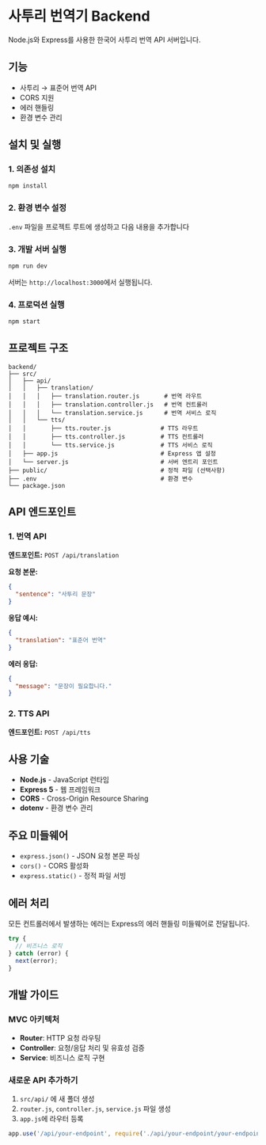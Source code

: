 # 사투리 번역기 Backend

Node.js와 Express를 사용한 한국어 사투리 번역 API 서버입니다.

## 기능

- 사투리 → 표준어 번역 API
- CORS 지원
- 에러 핸들링
- 환경 변수 관리

## 설치 및 실행

### 1. 의존성 설치
```bash
npm install
```

### 2. 환경 변수 설정
`.env` 파일을 프로젝트 루트에 생성하고 다음 내용을 추가합니다

### 3. 개발 서버 실행
```bash
npm run dev
```

서버는 `http://localhost:3000`에서 실행됩니다.

### 4. 프로덕션 실행
```bash
npm start
```

## 프로젝트 구조

```
backend/
├── src/
│   ├── api/
│   │   ├── translation/
│   │   │   ├── translation.router.js       # 번역 라우트
│   │   │   ├── translation.controller.js   # 번역 컨트롤러
│   │   │   └── translation.service.js      # 번역 서비스 로직
│   │   └── tts/
│   │       ├── tts.router.js              # TTS 라우트
│   │       ├── tts.controller.js          # TTS 컨트롤러
│   │       └── tts.service.js             # TTS 서비스 로직
│   ├── app.js                             # Express 앱 설정
│   └── server.js                          # 서버 엔트리 포인트
├── public/                                # 정적 파일 (선택사항)
├── .env                                   # 환경 변수
└── package.json
```

## API 엔드포인트

### 1. 번역 API

**엔드포인트:** `POST /api/translation`

**요청 본문:**
```json
{
  "sentence": "사투리 문장"
}
```

**응답 예시:**
```json
{
  "translation": "표준어 번역"
}
```

**에러 응답:**
```json
{
  "message": "문장이 필요합니다."
}
```

### 2. TTS API

**엔드포인트:** `POST /api/tts`

## 사용 기술

- **Node.js** - JavaScript 런타임
- **Express 5** - 웹 프레임워크
- **CORS** - Cross-Origin Resource Sharing
- **dotenv** - 환경 변수 관리

## 주요 미들웨어

- `express.json()` - JSON 요청 본문 파싱
- `cors()` - CORS 활성화
- `express.static()` - 정적 파일 서빙

## 에러 처리

모든 컨트롤러에서 발생하는 에러는 Express의 에러 핸들링 미들웨어로 전달됩니다.

```javascript
try {
  // 비즈니스 로직
} catch (error) {
  next(error);
}
```

## 개발 가이드

### MVC 아키텍처
- **Router**: HTTP 요청 라우팅
- **Controller**: 요청/응답 처리 및 유효성 검증
- **Service**: 비즈니스 로직 구현

### 새로운 API 추가하기
1. `src/api/` 에 새 폴더 생성
2. `router.js`, `controller.js`, `service.js` 파일 생성
3. `app.js`에 라우터 등록

```javascript
app.use('/api/your-endpoint', require('./api/your-endpoint/your-endpoint.router'));
```